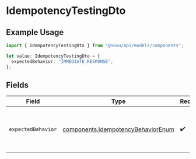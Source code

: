 # IdempotencyTestingDto

## Example Usage

```typescript
import { IdempotencyTestingDto } from "@novu/api/models/components";

let value: IdempotencyTestingDto = {
  expectedBehavior: "IMMEDIATE_RESPONSE",
};
```

## Fields

| Field                                                                                    | Type                                                                                     | Required                                                                                 | Description                                                                              |
| ---------------------------------------------------------------------------------------- | ---------------------------------------------------------------------------------------- | ---------------------------------------------------------------------------------------- | ---------------------------------------------------------------------------------------- |
| `expectedBehavior`                                                                       | [components.IdempotencyBehaviorEnum](../../models/components/idempotencybehaviorenum.md) | :heavy_check_mark:                                                                       | The expected behavior of the idempotency request                                         |